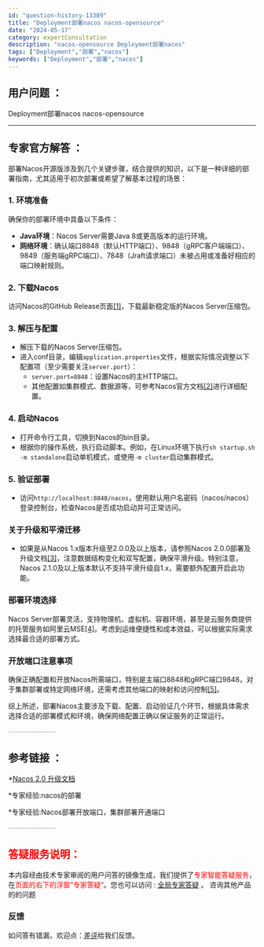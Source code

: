 ```yaml
---
id: "question-history-13389"
title: "Deployment部署nacos nacos-opensource"
date: "2024-05-17"
category: expertConsultation
description: "nacos-opensource Deployment部署nacos"
tags: ["Deployment","部署","nacos"]
keywords: ["Deployment","部署","nacos"]
---
```


## 用户问题 ： 
 Deployment部署nacos nacos-opensource 

---------------
## 专家官方解答 ：

部署Nacos开源版涉及到几个关键步骤，结合提供的知识，以下是一种详细的部署指南，尤其适用于初次部署或希望了解基本过程的场景：

### 1. 环境准备
确保你的部署环境中具备以下条件：
- **Java环境**：Nacos Server需要Java 8或更高版本的运行环境。
- **网络环境**：确认端口8848（默认HTTP端口）、9848（gRPC客户端端口）、9849（服务端gRPC端口）、7848（Jraft请求端口）未被占用或准备好相应的端口映射规则。

### 2. 下载Nacos
访问Nacos的GitHub Release页面[[1]](https://github.com/alibaba/nacos/releases)，下载最新稳定版的Nacos Server压缩包。

### 3. 解压与配置
- 解压下载的Nacos Server压缩包。
- 进入conf目录，编辑`application.properties`文件，根据实际情况调整以下配置项（至少需要关注`server.port`）：
  - `server.port=8848`：设置Nacos的主HTTP端口。
  - 其他配置如集群模式、数据源等，可参考Nacos官方文档[[2]](https://nacos.io/docs/latest/)进行详细配置。

### 4. 启动Nacos
- 打开命令行工具，切换到Nacos的bin目录。
- 根据你的操作系统，执行启动脚本。例如，在Linux环境下执行`sh startup.sh -m standalone`启动单机模式，或使用`-m cluster`启动集群模式。

### 5. 验证部署
- 访问`http://localhost:8848/nacos`，使用默认用户名密码（nacos/nacos）登录控制台，检查Nacos是否成功启动并可正常访问。

### 关于升级和平滑迁移
- 如果是从Nacos 1.x版本升级至2.0.0及以上版本，请参照Nacos 2.0.0部署及升级文档[[3]](https://nacos.io/zh-cn/docs/2.0.0-deployment-upgrade.html)，注意数据结构变化和双写配置，确保平滑升级。特别注意，Nacos 2.1.0及以上版本默认不支持平滑升级自1.x，需要额外配置开启此功能。

### 部署环境选择
Nacos Server部署灵活，支持物理机、虚拟机、容器环境，甚至是云服务商提供的托管服务如阿里云MSE[[4]](https://www.aliyun.com/product/aliware/mse)。考虑到运维便捷性和成本效益，可以根据实际需求选择最合适的部署方式。

### 开放端口注意事项
确保正确配置和开放Nacos所需端口，特别是主端口8848和gRPC端口9848，对于集群部署或特定网络环境，还需考虑其他端口的映射和访问控制[[5]](https://nacos.io/docs/latest/guide/admin/cluster-mode-quick-start/)。

综上所述，部署Nacos主要涉及下载、配置、启动验证几个环节，根据具体需求选择合适的部署模式和环境，确保网络配置正确以保证服务的正常运行。


<font color="#949494">---------------</font> 


## 参考链接 ：

*[Nacos 2.0 升级文档](https://nacos.io/docs/latest/upgrading/200-upgrading)
 
 *专家经验:nacos的部署 
 
 *专家经验:Nacos部署开放端口，集群部署开通端口 


 <font color="#949494">---------------</font> 
 


## <font color="#FF0000">答疑服务说明：</font> 

本内容经由技术专家审阅的用户问答的镜像生成，我们提供了<font color="#FF0000">专家智能答疑服务</font>，在<font color="#FF0000">页面的右下的浮窗”专家答疑“</font>。您也可以访问 : [全局专家答疑](https://opensource.alibaba.com/chatBot) 。 咨询其他产品的的问题

### 反馈
如问答有错漏，欢迎点：[差评](https://ai.nacos.io/user/feedbackByEnhancerGradePOJOID?enhancerGradePOJOId=13884)给我们反馈。
